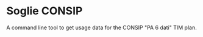 Soglie CONSIP
=============

A command line tool to get usage data for the CONSIP "PA 6 dati" TIM plan.
